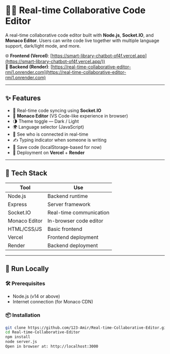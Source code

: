 # 🧑‍💻 Real-time Collaborative Code Editor

A real-time collaborative code editor built with **Node.js**, **Socket.IO**, and **Monaco Editor**. Users can write code live together with multiple language support, dark/light mode, and more.

🌐 **Frontend (Vercel)**: [https://smart-library-chatbot-of4f.vercel.app](https://smart-library-chatbot-of4f.vercel.app/))  
🔌 **Backend (Render)**: [https://real-time-collaborative-editor-rmi1.onrender.com](https://real-time-collaborative-editor-rmi1.onrender.com)

---

## ✨ Features

- 🔄 Real-time code syncing using **Socket.IO**
- 🧠 **Monaco Editor** (VS Code-like experience in browser)
- 🌗 Theme toggle — Dark / Light
- 🌍 Language selector (JavaScript)
- 👥 See who is connected in real-time
- ✍️ Typing indicator when someone is writing
- 💾 Save code (localStorage-based for now)
- 🚀 Deployment on **Vercel** + **Render**


---

## 🔧 Tech Stack

| Tool            | Use                                |
|-----------------|-------------------------------------|
| Node.js         | Backend runtime                     |
| Express         | Server framework                    |
| Socket.IO       | Real-time communication             |
| Monaco Editor   | In-browser code editor              |
| HTML/CSS/JS     | Basic frontend                      |
| Vercel          | Frontend deployment                 |
| Render          | Backend deployment                  |

---

## 🚀 Run Locally

### 🛠️ Prerequisites

- Node.js (v14 or above)
- Internet connection (for Monaco CDN)

### 📦 Installation

```bash
git clone https://github.com/123-Amir/Real-time-Collaborative-Editor.git
cd Real-time-Collaborative-Editor
npm install
node server.js
Open in browser at: http://localhost:3000
